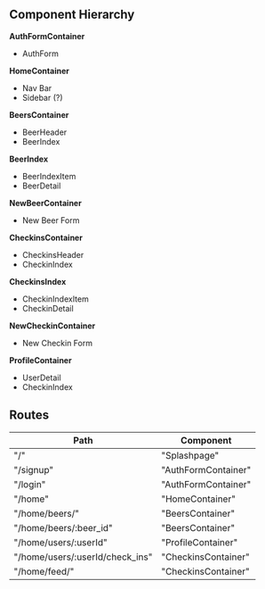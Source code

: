 ## Component Hierarchy

**AuthFormContainer**
 - AuthForm

**HomeContainer**
 - Nav Bar
 - Sidebar (?)

**BeersContainer**
  - BeerHeader
  - BeerIndex

**BeerIndex**
 - BeerIndexItem
 - BeerDetail

**NewBeerContainer**
  - New Beer Form

**CheckinsContainer**
  - CheckinsHeader
  - CheckinIndex

**CheckinsIndex**
 - CheckinIndexItem
 - CheckinDetail

**NewCheckinContainer**
  - New Checkin Form

**ProfileContainer**
  - UserDetail
  - CheckinIndex


## Routes
| Path                            | Component            |
|---------------------------------|----------------------|
| "/"                             | "Splashpage"         |
| "/signup"                       | "AuthFormContainer"  |
| "/login"                        | "AuthFormContainer"  |
| "/home"                         | "HomeContainer"      |
| "/home/beers/"                  | "BeersContainer"     |
| "/home/beers/:beer_id"          | "BeersContainer"     |
| "/home/users/:userId"           | "ProfileContainer"   |
| "/home/users/:userId/check_ins" | "CheckinsContainer"  |
| "/home/feed/"                   | "CheckinsContainer"  |
